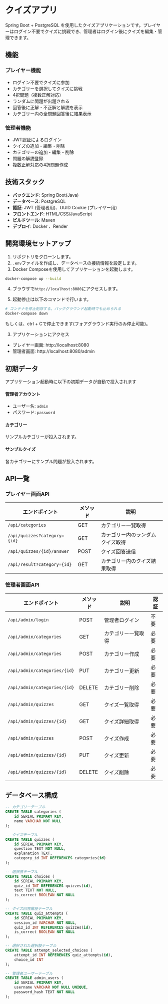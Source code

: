# クイズアプリ

Spring Boot + PostgreSQL を使用したクイズアプリケーションです。プレイヤーはログイン不要でクイズに挑戦でき、管理者はログイン後にクイズを編集・管理できます。

## 機能

### プレイヤー機能
- ログイン不要でクイズに参加
- カテゴリーを選択してクイズに挑戦
- 4択問題（複数正解対応）
- ランダムに問題が出題される
- 回答後に正解・不正解と解説を表示
- カテゴリー内の全問題回答後に結果表示

### 管理者機能
- JWT認証によるログイン
- クイズの追加・編集・削除
- カテゴリーの追加・編集・削除
- 問題の解説登録
- 複数正解対応の4択問題作成

## 技術スタック

- **バックエンド**: Spring Boot(Java)
- **データベース**: PostgreSQL
- **認証**: JWT (管理者用)、UUID Cookie (プレイヤー用)
- **フロントエンド**: HTML/CSS/JavaScript 
- **ビルドツール**: Maven
- **デプロイ**: Docker 、Render

## 開発環境セットアップ
1. リポジトリをクローンします。
2. `.env`ファイルを作成し、データベースの接続情報を設定します。
3. Docker Composeを使用してアプリケーションを起動します。

```bash
docker-compose up --build
```
4. ブラウザで`http://localhost:8080`にアクセスします。

5. 起動停止は以下のコマンドで行います。

```bash
# コンテナを停止削除する。バックグラウンド起動時でも止められる
docker-compose down
```
もしくは、ctrl + Cで停止できます(フォアグラウンド実行のみ停止可能)。

3. アプリケーションにアクセス
- プレイヤー画面: http://localhost:8080
- 管理者画面: http://localhost:8080/admin

## 初期データ

アプリケーション起動時に以下の初期データが自動で投入されます

#### 管理者アカウント
- ユーザー名: `admin`
- パスワード: `password`

#### カテゴリー
サンプルカテゴリーが投入されます。

#### サンプルクイズ
各カテゴリーにサンプル問題が投入されます。

## API一覧

### プレイヤー画面API

| エンドポイント | メソッド | 説明 |
|---|---|---|
| `/api/categories` | GET | カテゴリー一覧取得 |
| `/api/quizzes?category={id}` | GET | カテゴリー内のランダムクイズ取得 |
| `/api/quizzes/{id}/answer` | POST | クイズ回答送信 |
| `/api/result?category={id}` | GET | カテゴリー内のクイズ結果取得 |

### 管理者画面API

| エンドポイント | メソッド | 説明 | 認証 |
|---|---|---|---|
| `/api/admin/login` | POST | 管理者ログイン | 不要 |
| `/api/admin/categories` | GET | カテゴリー一覧取得 | 必要 |
| `/api/admin/categories` | POST | カテゴリー作成 | 必要 |
| `/api/admin/categories/{id}` | PUT | カテゴリー更新 | 必要 |
| `/api/admin/categories/{id}` | DELETE | カテゴリー削除 | 必要 |
| `/api/admin/quizzes` | GET | クイズ一覧取得 | 必要 |
| `/api/admin/quizzes/{id}` | GET | クイズ詳細取得 | 必要 |
| `/api/admin/quizzes` | POST | クイズ作成 | 必要 |
| `/api/admin/quizzes/{id}` | PUT | クイズ更新 | 必要 |
| `/api/admin/quizzes/{id}` | DELETE | クイズ削除 | 必要 |

## データベース構成

```sql
-- カテゴリーテーブル
CREATE TABLE categories (
    id SERIAL PRIMARY KEY,
    name VARCHAR NOT NULL
);

-- クイズテーブル
CREATE TABLE quizzes (
    id SERIAL PRIMARY KEY,
    question TEXT NOT NULL,
    explanation TEXT,
    category_id INT REFERENCES categories(id)
);

-- 選択肢テーブル
CREATE TABLE choices (
    id SERIAL PRIMARY KEY,
    quiz_id INT REFERENCES quizzes(id),
    text TEXT NOT NULL,
    is_correct BOOLEAN NOT NULL
);

-- クイズ回答履歴テーブル
CREATE TABLE quiz_attempts (
    id SERIAL PRIMARY KEY,
    session_id VARCHAR NOT NULL,
    quiz_id INT REFERENCES quizzes(id),
    is_correct BOOLEAN NOT NULL
);

-- 選択された選択肢テーブル
CREATE TABLE attempt_selected_choices (
    attempt_id INT REFERENCES quiz_attempts(id),
    choice_id INT
);

-- 管理者ユーザーテーブル
CREATE TABLE admin_users (
    id SERIAL PRIMARY KEY,
    username VARCHAR NOT NULL UNIQUE,
    password_hash TEXT NOT NULL
);
```

